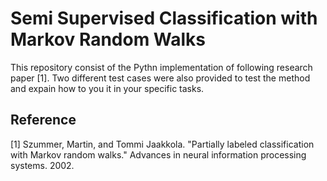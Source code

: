 # Semi Supervised Classification with Markov Random Walks

This repository consist of the Pythn implementation of following research paper [1]. Two different test cases were also provided to test the method and expain how to you it in your specific tasks.


## Reference

[1] Szummer, Martin, and Tommi Jaakkola. "Partially labeled classification with Markov random walks." Advances in neural information processing systems. 2002.
